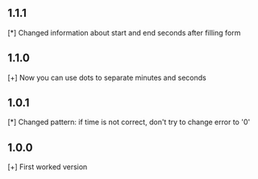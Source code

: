 ## 1.1.1
[*] Changed information about start and end seconds after filling form

## 1.1.0
[+] Now you can use dots to separate minutes and seconds

## 1.0.1
[*] Changed pattern: if time is not correct, don't try to change error to '0'

## 1.0.0
[+] First worked version